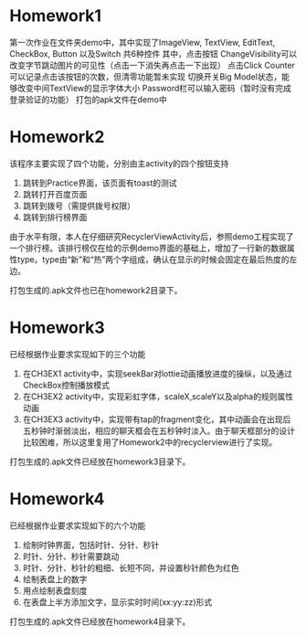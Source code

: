 # Homework1
第一次作业在文件夹demo中，其中实现了ImageView, TextView, EditText, CheckBox, Button 以及Switch 共6种控件
其中，点击按钮 ChangeVisibility可以改变字节跳动图片的可见性（点击一下消失再点击一下出现）
点击Click Counter可以记录点击该按钮的次数，但清零功能暂未实现
切换开关Big Model状态，能够改变中间TextView的显示字体大小
Password栏可以输入密码（暂时没有完成登录验证的功能）
打包的apk文件在demo中

# Homework2

该程序主要实现了四个功能，分别由主activity的四个按钮支持

1. 跳转到Practice界面，该页面有toast的测试
2. 跳转打开百度页面
3. 跳转到拨号（需提供拨号权限）
4. 跳转到排行榜界面

由于水平有限，本人在仔细研究RecyclerViewActivity后，参照demo工程实现了一个排行榜。该排行榜仅在给的示例demo界面的基础上，增加了一行新的数据属性type。type由“新”和“热”两个字组成，确认在显示的时候会固定在最后热度的左边。

打包生成的.apk文件也已在homework2目录下。

# Homework3

已经根据作业要求实现如下的三个功能

1. 在CH3EX1 activity中，实现seekBar对lottie动画播放进度的操纵，以及通过CheckBox控制播放模式
2. 在CH3EX2 activity中，实现彩虹字体，scaleX,scaleY以及alpha的规则属性动画
3. 在CH3EX3 activity中，实现带有tap的fragment变化，其中动画会在出现后五秒钟时渐弱淡出，相应的聊天框会在五秒钟时淡入。由于聊天框部分的设计比较困难，所以这里复用了Homework2中的recyclerview进行了实现。

打包生成的.apk文件已经放在homework3目录下。

# Homework4

已经根据作业要求实现如下的六个功能

1. 绘制时钟界面，包括时针、分针、秒针
2. 时针、分针、秒针需要跳动
3. 时针、分针、秒针的粗细、长短不同，并设置秒针颜色为红色
4. 绘制表盘上的数字
5. 用点绘制表盘刻度
6. 在表盘上半方添加文字，显示实时时间(xx:yy:zz)形式

打包生成的.apk文件已经放在homework4目录下。
